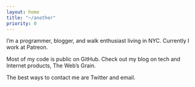 ```yaml
---
layout: home
title: "~/another"
priority: 0
---
```


I’m a programmer, blogger, and walk enthusiast living in NYC. Currently I work at Patreon.

Most of my code is public on GitHub. Check out my blog on tech and Internet products, The Web’s Grain.

The best ways to contact me are Twitter and email.